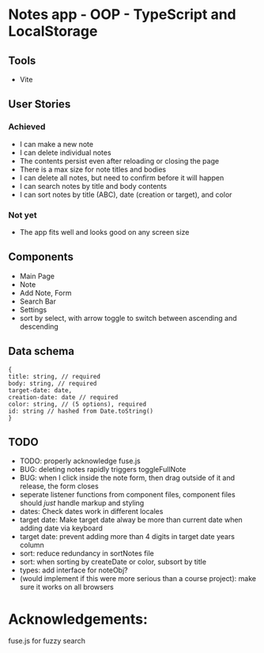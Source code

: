 # Notes app - OOP - TypeScript and LocalStorage

## Tools

- Vite

## User Stories

### Achieved

- I can make a new note
- I can delete individual notes
- The contents persist even after reloading or closing the page
- There is a max size for note titles and bodies
- I can delete all notes, but need to confirm before it will happen
- I can search notes by title and body contents
- I can sort notes by title (ABC), date (creation or target), and color

### Not yet

- The app fits well and looks good on any screen size

## Components

- Main Page
- Note
- Add Note, Form
- Search Bar
- Settings
- sort by select, with arrow toggle to switch between ascending and descending

## Data schema

```
{
title: string, // required
body: string, // required
target-date: date,
creation-date: date // required
color: string, // (5 options), required
id: string // hashed from Date.toString()
}
```

## TODO

- TODO: properly acknowledge fuse.js
- BUG: deleting notes rapidly triggers toggleFullNote
- BUG: when I click inside the note form, then drag outside of it and release, the form closes
- seperate listener functions from component files, component files should _just_ handle markup and styling
- dates: Check dates work in different locales
- target date: Make target date alway be more than current date when adding date via keyboard
- target date: prevent adding more than 4 digits in target date years column
- sort: reduce redundancy in sortNotes file
- sort: when sorting by createDate or color, subsort by title
- types: add interface for noteObj?
- (would implement if this were more serious than a course project): make sure it works on all browsers

# Acknowledgements:

fuse.js for fuzzy search

